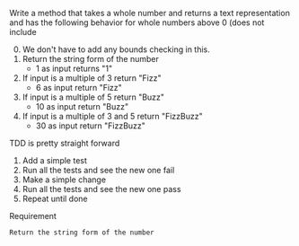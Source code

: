 Write a method that takes a whole number and returns a 
text representation and has the following behavior for 
whole numbers above 0 (does not include 

0. We don't have to add any bounds checking in this.
1. Return the string form of the number
   * 1 as input returns "1"
2. If input is a multiple of 3 return "Fizz"
   * 6 as input return "Fizz"
3. If input is a multiple of 5 return "Buzz"
   * 10 as input return "Buzz"
4. If input is a multiple of 3 and 5 return "FizzBuzz"
   * 30 as input return "FizzBuzz"
  

TDD is pretty straight forward

1. Add a simple test
2. Run all the tests and see the new one fail
3. Make a simple change
4. Run all the tests and see the new one pass
5. Repeat until done  


Requirement

    Return the string form of the number

